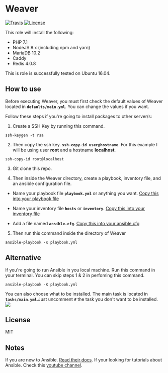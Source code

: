 # Weaver
[![Travis](https://img.shields.io/travis/rppf/weaver.svg?style=flat-square)](https://travis-ci.org/rppf/weaver)
[![License](https://img.shields.io/github/license/rppf/weaver.svg?style=flat-square)](LICENSE)

This role will install the following:

- PHP 7.1
- NodeJS 8.x (including npm and yarn)
- MariaDB 10.2
- Caddy
- Redis 4.0.8

This is role is successfully tested on Ubuntu 16.04.

## How to use
Before executing Weaver, you must first check the default values of Weaver located in **`defaults/main.yml`**. You can change the values if you want.

Follow these steps if you're going to install packages to other server/s:

1. Create a SSH Key by running this command.

```shell
ssh-keygen -t rsa
```

2. Then copy the ssh key. **`ssh-copy-id user@hostname`**. For this example I will be using user **root** and a hostname **localhost**.

```shell
ssh-copy-id root@localhost
```

3. Git clone this repo.

4. Then inside the Weaver directory, create a playbook, inventory file, and an ansible configuration file.

- Name your playbook file **`playbook.yml`** or anything you want. [Copy this into your playbook file](https://gist.github.com/rppf/86cb22d52b65add74f6b0a89162d2777 "Copy this into your playbook file")

- Name your inventory file **`hosts`** or **`inventory`**. [Copy this into your inventory file](https://gist.github.com/rppf/d82467a7dd36b784a945786d22cb10ab "Copy this into your inventory file")

- Add a file named **`ansible.cfg`**. [Copy this into your ansible.cfg](https://gist.github.com/rppf/1a33bb5d6baa381a18ac92831270bc3e "Copy this into your ansible.cfg")

5. Then run this command inside the directory of Weaver

```shell
ansible-playbook -K playbook.yml
```

## Alternative

If you're going to run Ansible in you local machine. Run this command in your terminal. You can skip steps 1 & 2 in perfoming this command.

```shell
ansible-playbook -K playbook.yml
```

You can also choose what to be installed. The main task is located in **`tasks/main.yml`**.Just uncomment **`#`** the task you don't want to be installed.
![](https://i.imgur.com/MdFQC3X.png)

## License

MIT

## Notes

If you are new to Ansible. [Read their docs](https://docs.ansible.com/ansible/2.5/index.html "Read their docs").
If your looking for tutorials about Ansible. Check this [youtube channel](https://www.youtube.com/watch?v=icR-df2Olm8&list=PLFiccIuLB0OiWh7cbryhCaGPoqjQ62NpU "youtube channel").
